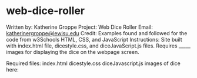 # web-dice-roller
Written by: Katherine Groppe
Project: Web Dice Roller
Email: katherinergroppe@lewisu.edu
Credit: Examples found and followed for the code from 
w3Schools HTML, CSS, and JavaScript
Instructions: Site built with index.html file, dicestyle.css,
and diceJavaScript.js files. Requires _____ images for
displaying the dice on the webpage screen. 

Required files:
index.html
dicestyle.css
diceJavascript.js
images of dice here:

